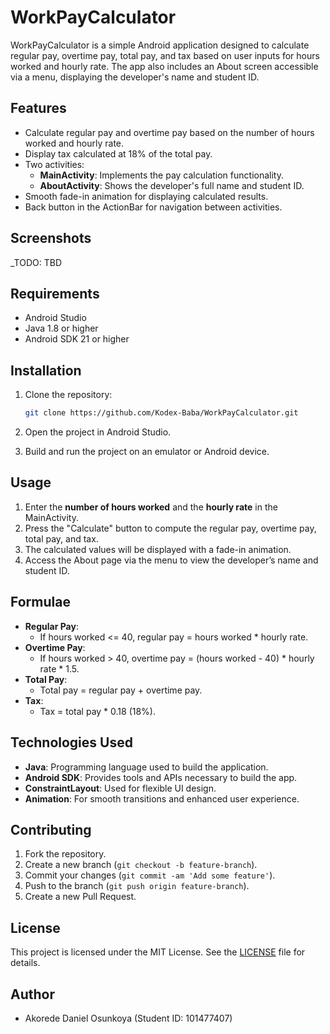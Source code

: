 # WorkPayCalculator

WorkPayCalculator is a simple Android application designed to calculate regular pay, overtime pay, total pay, and tax based on user inputs for hours worked and hourly rate. The app also includes an About screen accessible via a menu, displaying the developer's name and student ID.

## Features
- Calculate regular pay and overtime pay based on the number of hours worked and hourly rate.
- Display tax calculated at 18% of the total pay.
- Two activities:
    - **MainActivity**: Implements the pay calculation functionality.
    - **AboutActivity**: Shows the developer's full name and student ID.
- Smooth fade-in animation for displaying calculated results.
- Back button in the ActionBar for navigation between activities.

## Screenshots
_TODO: TBD

## Requirements
- Android Studio
- Java 1.8 or higher
- Android SDK 21 or higher

## Installation

1. Clone the repository:

    ```bash
    git clone https://github.com/Kodex-Baba/WorkPayCalculator.git
    ```

2. Open the project in Android Studio.

3. Build and run the project on an emulator or Android device.

## Usage

1. Enter the **number of hours worked** and the **hourly rate** in the MainActivity.
2. Press the "Calculate" button to compute the regular pay, overtime pay, total pay, and tax.
3. The calculated values will be displayed with a fade-in animation.
4. Access the About page via the menu to view the developer’s name and student ID.

## Formulae

- **Regular Pay**:
    - If hours worked <= 40, regular pay = hours worked * hourly rate.
- **Overtime Pay**:
    - If hours worked > 40, overtime pay = (hours worked - 40) * hourly rate * 1.5.
- **Total Pay**:
    - Total pay = regular pay + overtime pay.
- **Tax**:
    - Tax = total pay * 0.18 (18%).

## Technologies Used

- **Java**: Programming language used to build the application.
- **Android SDK**: Provides tools and APIs necessary to build the app.
- **ConstraintLayout**: Used for flexible UI design.
- **Animation**: For smooth transitions and enhanced user experience.

## Contributing

1. Fork the repository.
2. Create a new branch (`git checkout -b feature-branch`).
3. Commit your changes (`git commit -am 'Add some feature'`).
4. Push to the branch (`git push origin feature-branch`).
5. Create a new Pull Request.

## License

This project is licensed under the MIT License. See the [LICENSE](LICENSE) file for details.

## Author

- Akorede Daniel Osunkoya (Student ID: 101477407)


